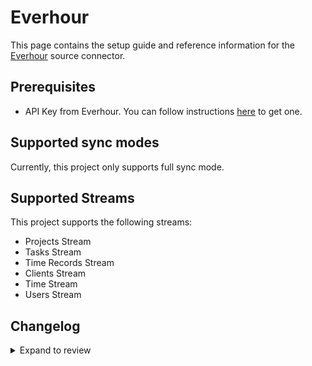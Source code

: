 # Everhour

This page contains the setup guide and reference information for the [Everhour](https://everhour.com/) source connector.

## Prerequisites

- API Key from Everhour. You can follow instructions [here](https://everhour.docs.apiary.io/#) to get one.

## Supported sync modes

Currently, this project only supports full sync mode.

## Supported Streams

This project supports the following streams:

- Projects Stream
- Tasks Stream
- Time Records Stream
- Clients Stream
- Time Stream
- Users Stream

## Changelog

<details>
  <summary>Expand to review</summary>

| Version | Date       | Pull Request                                             | Subject         |
|:--------|:-----------| :------------------------------------------------------- | :-------------- |
| 0.2.14 | 2025-03-22 | [55948](https://github.com/airbytehq/airbyte/pull/55948) | Update dependencies |
| 0.2.13 | 2025-03-08 | [55332](https://github.com/airbytehq/airbyte/pull/55332) | Update dependencies |
| 0.2.12 | 2025-03-01 | [54410](https://github.com/airbytehq/airbyte/pull/54410) | Update dependencies |
| 0.2.11 | 2025-02-15 | [53704](https://github.com/airbytehq/airbyte/pull/53704) | Update dependencies |
| 0.2.10 | 2025-02-08 | [53337](https://github.com/airbytehq/airbyte/pull/53337) | Update dependencies |
| 0.2.9 | 2025-02-01 | [52371](https://github.com/airbytehq/airbyte/pull/52371) | Update dependencies |
| 0.2.8 | 2025-01-18 | [51680](https://github.com/airbytehq/airbyte/pull/51680) | Update dependencies |
| 0.2.7 | 2025-01-11 | [51058](https://github.com/airbytehq/airbyte/pull/51058) | Update dependencies |
| 0.2.6 | 2024-12-28 | [50518](https://github.com/airbytehq/airbyte/pull/50518) | Update dependencies |
| 0.2.5 | 2024-12-21 | [50012](https://github.com/airbytehq/airbyte/pull/50012) | Update dependencies |
| 0.2.4 | 2024-12-14 | [49539](https://github.com/airbytehq/airbyte/pull/49539) | Update dependencies |
| 0.2.3 | 2024-12-12 | [48147](https://github.com/airbytehq/airbyte/pull/48147) | Update dependencies |
| 0.2.2 | 2024-10-28 | [47508](https://github.com/airbytehq/airbyte/pull/47508) | Update dependencies |
| 0.2.1 | 2024-08-16 | [44196](https://github.com/airbytehq/airbyte/pull/44196) | Bump source-declarative-manifest version |
| 0.2.0 | 2024-08-15 | [44151](https://github.com/airbytehq/airbyte/pull/44151) | Refactor connector to manifest-only format |
| 0.1.13 | 2024-08-10 | [43561](https://github.com/airbytehq/airbyte/pull/43561) | Update dependencies |
| 0.1.12 | 2024-08-03 | [43205](https://github.com/airbytehq/airbyte/pull/43205) | Update dependencies |
| 0.1.11 | 2024-07-27 | [42696](https://github.com/airbytehq/airbyte/pull/42696) | Update dependencies |
| 0.1.10 | 2024-07-20 | [42195](https://github.com/airbytehq/airbyte/pull/42195) | Update dependencies |
| 0.1.9 | 2024-07-13 | [41834](https://github.com/airbytehq/airbyte/pull/41834) | Update dependencies |
| 0.1.8 | 2024-07-10 | [41534](https://github.com/airbytehq/airbyte/pull/41534) | Update dependencies |
| 0.1.7 | 2024-07-09 | [41187](https://github.com/airbytehq/airbyte/pull/41187) | Update dependencies |
| 0.1.6 | 2024-07-06 | [40871](https://github.com/airbytehq/airbyte/pull/40871) | Update dependencies |
| 0.1.5 | 2024-06-25 | [40262](https://github.com/airbytehq/airbyte/pull/40262) | Update dependencies |
| 0.1.4 | 2024-06-22 | [40168](https://github.com/airbytehq/airbyte/pull/40168) | Update dependencies |
| 0.1.3 | 2024-06-19 | [38633](https://github.com/airbytehq/airbyte/pull/38633) | Make connector compatible with Builder |
| 0.1.2 | 2024-06-04 | [39079](https://github.com/airbytehq/airbyte/pull/39079) | [autopull] Upgrade base image to v1.2.1 |
| 0.1.1 | 2024-05-20 | [38410](https://github.com/airbytehq/airbyte/pull/38410) | [autopull] base image + poetry + up_to_date |
| 0.1.0 | 2023-02-28 | [23593](https://github.com/airbytehq/airbyte/pull/23593) | Initial Release |

</details>
